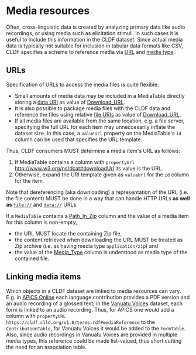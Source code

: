 # Media resources

Often, cross-linguistic data is created by analyzing primary data like audio recordings,
or using media such as elicitation stimuli. In such cases it is useful to include this
information in the CLDF dataset. Since actual media data is typically not suitable for
inclusion in tabular data formats like CSV, CLDF specifies a scheme to reference media
via [URL](https://en.wikipedia.org/wiki/URL) and [media type](https://en.wikipedia.org/wiki/Media_type).


## URLs

Specification of URLs to access the media files is quite flexible:
- Small amounts of media data may be included in a
  MediaTable directly storing a [data URI](https://en.wikipedia.org/wiki/Data_URI_scheme) as value
  of [Download_URL](https://cldf.clld.org/v1.0/terms.rdf#downloadUrl).
- It is also possible to package media files with the CLDF data and reference the files
  using relative [file URIs](https://en.wikipedia.org/wiki/File_URI_scheme) as value of
  [Download_URL](https://cldf.clld.org/v1.0/terms.rdf#downloadUrl).
- If all media files are available from the same location, e.g. a file server, specifying
  the full URL for each item may unneccesarily inflate the dataset size. In this case,
  a `valueUrl` property on the MediaTable's `id` column can be used that specifies the
  URL template.

Thus, CLDF consumers MUST determine a media item's URL as follows:
1. If MediaTable contains a column with `propertyUrl` http://www.w3.org/ns/dcat#downloadUrl its value is the URL.
2. Otherwise, expand the URI template given as `valueUrl` for the `id` column for the item.

Note that dereferencing (aka downloading) a representation of the URL (i.e. the file content) MUST be done in a way
that can handle HTTP URLs **as well as** [`file://`](https://en.wikipedia.org/wiki/File_URI_scheme) and
[`data://`](https://en.wikipedia.org/wiki/Data_URI_scheme) URLs.

If a `MediaTable` contains a [Path_In_Zip](https://cldf.clld.org/v1.0/terms.rdf#pathInZip) column and
the value of a media item for this column is non-empty,
- the URL MUST locate the containing Zip file,
- the content retrieved when downloading the URL MUST be treated as Zip archive (i.e. as having media type `application/zip`) and
- the value of the [Media_Type](https://cldf.clld.org/v1.0/terms.rdf#mediaType) column is understood as media type of the contained file.


## Linking media items

Which objects in a CLDF dataset are linked to media resources can vary. E.g. in 
[APiCS Online](https://apics-online.info/)
each language contribution provides a PDF version and an audio recording of a glossed
text; in the [Vanuatu Voices](https://vanuatuvoices.clld.org/) dataset, each form is linked to an audio recording.
Thus, for APiCS one would add a column with `propertyURL` 
`https://cldf.clld.org/v1.0/terms.rdf#mediaReference`
to the `ContributionTable`, for Vanuatu Voices it would be added to the `FormTable`. Also,
since audio recordings in Vanuatu Voices are provided in multiple media types, this
reference could be made list-valued, thus short cutting the need for an association table.
